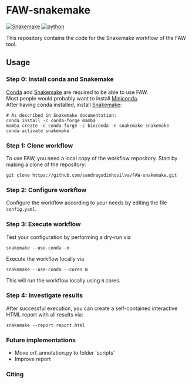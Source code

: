 # FAW-snakemake

[![Snakemake](https://img.shields.io/badge/snakemake-≥5.31-brightgreen.svg)](https://snakemake.bitbucket.io)
[![python](https://img.shields.io/badge/python-≥3.8-brightgreen.svg)](https://www.python.org/)


This repository contains the code for the Snakemake workflow of the FAW tool.


## Usage

### Step 0: Install conda and Snakemake
[Conda](https://conda.io/docs/) and
[Snakemake](https://snakemake.readthedocs.io) are required to be able to use
FAW. \
Most people would probably want to install
[Miniconda](https://conda.io/miniconda.html). \
After having conda installed, install [Snakemake](https://snakemake.readthedocs.io/en/stable/getting_started/installation.html):

    # As described in Snakemake documentation:
    conda install -c conda-forge mamba
    mamba create -c conda-forge -c bioconda -n snakemake snakemake
    conda activate snakemake


### Step 1: Clone workflow
To use FAW, you need a local copy of the workflow repository. Start by
making a clone of the repository: 

    git clone https://github.com/sandragodinhosilva/FAW-snakemake.git

### Step 2: Configure workflow
Configure the workflow according to your needs by editing the file
`config.yaml`.

### Step 3: Execute workflow
Test your configuration by performing a dry-run via

    snakemake --use-conda -n

Execute the workflow locally via

    snakemake --use-conda --cores N

This will run the workflow locally using `N` cores. 

### Step 4: Investigate results
After successful execution, you can create a self-contained interactive HTML report with all results via:

    snakemake --report report.html


### Future implementations
- Move orf_annotation.py to folder 'scripts'
- Improve report

### Citing


